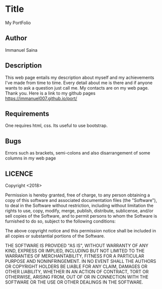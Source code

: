 # Title
My PortFolio
## Author
Immanuel Saina
## Description
This web page entails my description about myself and my achievements I've made from time to time.
Every detail about me is there and if anyone wants to ask a question just call me. My contacts are on my web page. Thank you.
Here is a link to my github pages https://immanuel007.github.io/port/
## Requirements
One requires html, css. Its useful to use bootstrap.
## Bugs
Errors such as brackets, semi-colons and also disarrangement of some columns in my web page
## LICENCE
Copyright <2018> <Immanuel Barboi>

Permission is hereby granted, free of charge, to any person obtaining a copy of this software and associated documentation files (the "Software"), to deal in the Software without restriction, including without limitation the rights to use, copy, modify, merge, publish, distribute, sublicense, and/or sell copies of the Software, and to permit persons to whom the Software is furnished to do so, subject to the following conditions:

The above copyright notice and this permission notice shall be included in all copies or substantial portions of the Software.

THE SOFTWARE IS PROVIDED "AS IS", WITHOUT WARRANTY OF ANY KIND, EXPRESS OR IMPLIED, INCLUDING BUT NOT LIMITED TO THE WARRANTIES OF MERCHANTABILITY, FITNESS FOR A PARTICULAR PURPOSE AND NONINFRINGEMENT. IN NO EVENT SHALL THE AUTHORS OR COPYRIGHT HOLDERS BE LIABLE FOR ANY CLAIM, DAMAGES OR OTHER LIABILITY, WHETHER IN AN ACTION OF CONTRACT, TORT OR OTHERWISE, ARISING FROM, OUT OF OR IN CONNECTION WITH THE SOFTWARE OR THE USE OR OTHER DEALINGS IN THE SOFTWARE.
